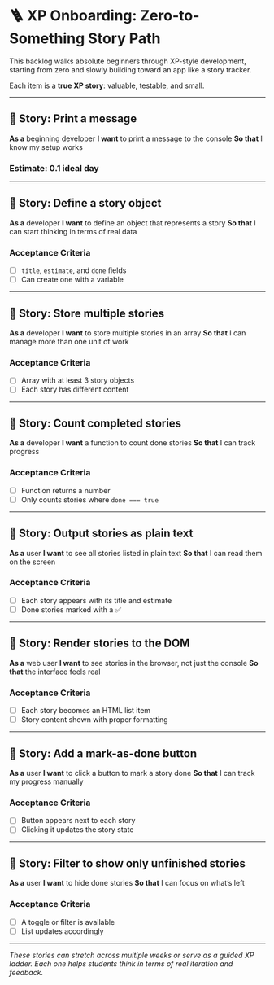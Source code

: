 # 🪜 XP Onboarding: Zero-to-Something Story Path

This backlog walks absolute beginners through XP-style development, starting from zero and slowly building toward an app like a story tracker.

Each item is a **true XP story**: valuable, testable, and small.

---

## 🧩 Story: Print a message

**As a** beginning developer
**I want** to print a message to the console
**So that** I know my setup works

### Estimate: 0.1 ideal day

---

## 🧩 Story: Define a story object

**As a** developer
**I want** to define an object that represents a story
**So that** I can start thinking in terms of real data

### Acceptance Criteria

* [ ] `title`, `estimate`, and `done` fields
* [ ] Can create one with a variable

---

## 🧩 Story: Store multiple stories

**As a** developer
**I want** to store multiple stories in an array
**So that** I can manage more than one unit of work

### Acceptance Criteria

* [ ] Array with at least 3 story objects
* [ ] Each story has different content

---

## 🧩 Story: Count completed stories

**As a** developer
**I want** a function to count done stories
**So that** I can track progress

### Acceptance Criteria

* [ ] Function returns a number
* [ ] Only counts stories where `done === true`

---

## 🧩 Story: Output stories as plain text

**As a** user
**I want** to see all stories listed in plain text
**So that** I can read them on the screen

### Acceptance Criteria

* [ ] Each story appears with its title and estimate
* [ ] Done stories marked with a ✅

---

## 🧩 Story: Render stories to the DOM

**As a** web user
**I want** to see stories in the browser, not just the console
**So that** the interface feels real

### Acceptance Criteria

* [ ] Each story becomes an HTML list item
* [ ] Story content shown with proper formatting

---

## 🧩 Story: Add a mark-as-done button

**As a** user
**I want** to click a button to mark a story done
**So that** I can track my progress manually

### Acceptance Criteria

* [ ] Button appears next to each story
* [ ] Clicking it updates the story state

---

## 🧩 Story: Filter to show only unfinished stories

**As a** user
**I want** to hide done stories
**So that** I can focus on what’s left

### Acceptance Criteria

* [ ] A toggle or filter is available
* [ ] List updates accordingly

---

*These stories can stretch across multiple weeks or serve as a guided XP ladder. Each one helps students think in terms of real iteration and feedback.*
